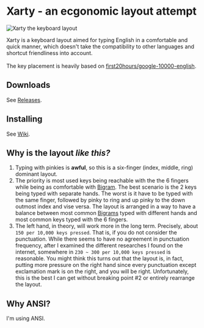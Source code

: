 # Xarty - an ecgonomic layout attempt

![Xarty the keyboard layout](https://github.com/CarrieForle/xarty/assets/53133715/ba05772a-2144-490f-b4fa-d3e74eb3f9b2)

Xarty is a keyboard layout aimed for typing English in a comfortable and quick manner, which doesn't take the compatibility to other languages and shortcut friendliness into account.<br> 
<br>
The key placement is heavily based on [first20hours/google-10000-english](https://github.com/first20hours/google-10000-english).

## Downloads
See [Releases](https://github.com/CarrieForle/xarty/releases).

## Installing
See [Wiki](https://github.com/CarrieForle/xarty/wiki/How-to-install).

## Why is the layout *like this?*
1. Typing with pinkies is **awful**, so this is a six-finger (index, middle, ring) dominant layout.
2. The priority is most used keys being reachable with the the 6 fingers while being as comfortable with [Bigram](https://en.wikipedia.org/wiki/Bigram). The best scenario is the 2 keys being typed with separate hands. The worst is it have to be typed with the same finger, followed by pinky to ring and up pinky to the down outmost index and vise versa. The layout is arranged in a way to have a balance between most common [Bigrams](https://en.wikipedia.org/wiki/Bigram) typed with different hands and most common keys typed with the 6 fingers.
3. The left hand, in theory, will work more in the long term. Precisely, about `150 per 10,000 keys pressed`. That is, if you do not consider the punctuation. While there seems to have no agreement in punctuation frequency, after I examined the different researches I found on the internet, somewhere in `230 ~ 300 per 10,000 keys pressed` is reasonable. You might think this turns out that the layout is, in fact, putting more pressure on the right hand since every punctuation except exclamation mark is on the right, and you will be right. Unfortunately, this is the best I can get without breaking point \#2 or entirely rearrange the layout.

## Why ANSI?
I'm using ANSI.

